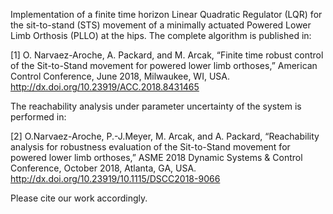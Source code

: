Implementation of a finite time horizon Linear Quadratic Regulator (LQR) 
for the sit-to-stand (STS) movement of a minimally actuated Powered 
Lower Limb Orthosis (PLLO) at the hips. 
The complete algorithm is published in:

[1] O. Narvaez-Aroche, A. Packard, and M. Arcak, “Finite time robust 
control of the Sit-to-Stand movement for powered lower limb orthoses,” 
American Control Conference, June 2018, Milwaukee, WI, USA.
http://dx.doi.org/10.23919/ACC.2018.8431465

The reachability analysis under parameter uncertainty of the system is
performed in: 

[2] O.Narvaez-Aroche, P.-J.Meyer, M. Arcak, and A. Packard, “Reachability 
analysis for robustness evaluation of the Sit-to-Stand movement for 
powered lower limb orthoses,” ASME 2018 Dynamic Systems & Control 
Conference, October 2018, Atlanta, GA, USA.
http://dx.doi.org/10.23919/10.1115/DSCC2018-9066

Please cite our work accordingly.
